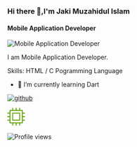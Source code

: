 ### Hi there 👋,I'm Jaki Muzahidul Islam
#### Mobile Application Developer
![Mobile Application Developer](https://scontent.fdac3-1.fna.fbcdn.net/v/t39.30808-6/272242231_640184457408382_187607985491450252_n.jpg?_nc_cat=108&ccb=1-5&_nc_sid=09cbfe&_nc_eui2=AeEwNdKSrdMlkODj-LYv1QnNBtlgxPVVi9oG2WDE9VWL2tc5A9vBFgq8UDMVdHNDLPxyDAj0h_n6fTw7t0QjsJTV&_nc_ohc=F7i4_MS3QaYAX9S40xe&tn=VqdFiV_DYzsNzyw_&_nc_zt=23&_nc_ht=scontent.fdac3-1.fna&oh=00_AT-t9z6t65-wteKrwPU30JQohK0HXyDxTbYlW48p-qt9VQ&oe=61FDD07D)

I am Mobile Application Developer.

Skills: HTML / C Pogramming Language

- 🌱 I’m currently learning Dart 


[<img src='https://cdn.jsdelivr.net/npm/simple-icons@3.0.1/icons/github.svg' alt='github' height='40'>](https://github.com/jakicontact)  

<a href='https://docs.github.com/en/developers'><img src='https://raw.githubusercontent.com/acervenky/animated-github-badges/master/assets/devbadge.gif' width='40' height='40'></a> 

![Profile views](https://gpvc.arturio.dev/jakicontact)  
